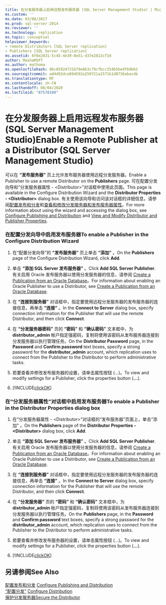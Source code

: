 ```yaml
---
title: 在分发服务器上启用远程发布服务器 (SQL Server Management Studio) | Microsoft Docs
ms.custom: ''
ms.date: 03/08/2017
ms.prod: sql-server-2014
ms.reviewer: ''
ms.technology: replication
ms.topic: conceptual
helpviewer_keywords:
- remote Distributors [SQL Server replication]
- Publishers [SQL Server replication]
ms.assetid: 6f8e2831-5c45-4e39-8e51-d37e2813cf3d
author: MashaMSFT
ms.author: mathoma
ms.openlocfilehash: 06c85924731b79e8b3c79cfbcc354b5bedf69b62
ms.sourcegitcommit: ad4d92dce894592a259721a1571b1d8736abacdb
ms.translationtype: MT
ms.contentlocale: zh-CN
ms.lasthandoff: 08/04/2020
ms.locfileid: "87578100"
---
```

# <a name="enable-a-remote-publisher-at-a-distributor-sql-server-management-studio"></a><span data-ttu-id="45f65-102">在分发服务器上启用远程发布服务器 (SQL Server Management Studio)</span><span class="sxs-lookup"><span data-stu-id="45f65-102">Enable a Remote Publisher at a Distributor (SQL Server Management Studio)</span></span>
  <span data-ttu-id="45f65-103">可以在 **“发布服务器”** 页上允许发布服务器使用远程分发服务器。</span><span class="sxs-lookup"><span data-stu-id="45f65-103">Enable a Publisher to use a remote Distributor on the **Publishers** page.</span></span> <span data-ttu-id="45f65-104">可在配置分发向导和“分发服务器属性 - \<Distributor>”对话框中使用此页面。</span><span class="sxs-lookup"><span data-stu-id="45f65-104">This page is available in the Configure Distribution Wizard and the **Distributor Properties - \<Distributor>** dialog box.</span></span> <span data-ttu-id="45f65-105">有关使用该向导和访问该对话框的详细信息，请参阅[配置发布和分发](configure-publishing-and-distribution.md)和[查看和修改分发服务器和发布服务器属性](view-and-modify-distributor-and-publisher-properties.md)。</span><span class="sxs-lookup"><span data-stu-id="45f65-105">For more information about using the wizard and accessing the dialog box, see [Configure Publishing and Distribution](configure-publishing-and-distribution.md) and [View and Modify Distributor and Publisher Properties](view-and-modify-distributor-and-publisher-properties.md).</span></span>  
  
### <a name="to-enable-a-publisher-in-the-configure-distribution-wizard"></a><span data-ttu-id="45f65-106">在配置分发向导中启用发布服务器</span><span class="sxs-lookup"><span data-stu-id="45f65-106">To enable a Publisher in the Configure Distribution Wizard</span></span>  
  
1.  <span data-ttu-id="45f65-107">在“配置分发向导”的 **“发布服务器”** 页上单击 **“添加”** 。</span><span class="sxs-lookup"><span data-stu-id="45f65-107">On the **Publishers** page of the Configure Distribution Wizard, click **Add**.</span></span>  
  
2.  <span data-ttu-id="45f65-108">单击 **“添加 SQL Server 发布服务器”** 。</span><span class="sxs-lookup"><span data-stu-id="45f65-108">Click **Add SQL Server Publisher**.</span></span> <span data-ttu-id="45f65-109">有关启用 Oracle 发布服务器以使用分发服务器的信息，请参阅 [Create a Publication from an Oracle Database](publish/create-a-publication-from-an-oracle-database.md)。</span><span class="sxs-lookup"><span data-stu-id="45f65-109">For information about enabling an Oracle Publisher to use a Distributor, see [Create a Publication from an Oracle Database](publish/create-a-publication-from-an-oracle-database.md).</span></span>  
  
3.  <span data-ttu-id="45f65-110">在 **“连接到服务器”** 对话框中，指定要使用远程分发服务器的发布服务器的连接信息，再单击 **“连接”** 。</span><span class="sxs-lookup"><span data-stu-id="45f65-110">In the **Connect to Server** dialog box, specify connection information for the Publisher that will use the remote Distributor, and then click **Connect**.</span></span>  
  
4.  <span data-ttu-id="45f65-111">在 **“分发服务器密码”** 页的 **“密码”** 和 **“确认密码”** 文本框中，为 **distributor_admin** 帐户指定强密码，复制将使用该密码从发布服务器连接到分发服务器以执行管理任务。</span><span class="sxs-lookup"><span data-stu-id="45f65-111">On the **Distributor Password** page, in the **Password** and **Confirm password** text boxes, specify a strong password for the **distributor_admin** account, which replication uses to connect from the Publisher to the Distributor to perform administrative tasks.</span></span>  
  
5.  <span data-ttu-id="45f65-112">若要查看并修改发布服务器的设置，请单击属性按钮 (...)。</span><span class="sxs-lookup"><span data-stu-id="45f65-112">To view and modify settings for a Publisher, click the properties button (**...**).</span></span>  
  
6.  [!INCLUDE[clickOK](../../includes/clickok-md.md)]  
  
### <a name="to-enable-a-publisher-in-the-distributor-properties-dialog-box"></a><span data-ttu-id="45f65-113">在“分发服务器属性”对话框中启用发布服务器</span><span class="sxs-lookup"><span data-stu-id="45f65-113">To enable a Publisher in the Distributor Properties dialog box</span></span>  
  
1.  <span data-ttu-id="45f65-114">在“分发服务器属性 - \<Distributor>”对话框的“发布服务器”页面上，单击“添加”  。</span><span class="sxs-lookup"><span data-stu-id="45f65-114">On the **Publishers** page of the **Distributor Properties - \<Distributor>** dialog box, click **Add**.</span></span>  
  
2.  <span data-ttu-id="45f65-115">单击 **“添加 SQL Server 发布服务器”** 。</span><span class="sxs-lookup"><span data-stu-id="45f65-115">Click **Add SQL Server Publisher**.</span></span> <span data-ttu-id="45f65-116">有关启用 Oracle 发布服务器以使用分发服务器的信息，请参阅 [Create a Publication from an Oracle Database](publish/create-a-publication-from-an-oracle-database.md)。</span><span class="sxs-lookup"><span data-stu-id="45f65-116">For information about enabling an Oracle Publisher to use a Distributor, see [Create a Publication from an Oracle Database](publish/create-a-publication-from-an-oracle-database.md).</span></span>  
  
3.  <span data-ttu-id="45f65-117">在 **“连接到服务器”** 对话框中，指定要使用远程分发服务器的发布服务器的连接信息，再单击 **“连接”** 。</span><span class="sxs-lookup"><span data-stu-id="45f65-117">In the **Connect to Server** dialog box, specify connection information for the Publisher that will use the remote Distributor, and then click **Connect**.</span></span>  
  
4.  <span data-ttu-id="45f65-118">在 **“分发服务器”** 页的 **“密码”** 和 **“确认密码”** 文本框中，为 **distributor_admin** 帐户指定强密码，复制将使用该密码从发布服务器连接到分发服务器以执行管理任务。</span><span class="sxs-lookup"><span data-stu-id="45f65-118">On the **Publishers** page, in the **Password** and **Confirm password** text boxes, specify a strong password for the **distributor_admin** account, which replication uses to connect from the Publisher to the Distributor to perform administrative tasks.</span></span>  
  
5.  <span data-ttu-id="45f65-119">若要查看并修改发布服务器的设置，请单击属性按钮 (...)。</span><span class="sxs-lookup"><span data-stu-id="45f65-119">To view and modify settings for a Publisher, click the properties button (**...**).</span></span>  
  
6.  [!INCLUDE[clickOK](../../includes/clickok-md.md)]  
  
## <a name="see-also"></a><span data-ttu-id="45f65-120">另请参阅</span><span class="sxs-lookup"><span data-stu-id="45f65-120">See Also</span></span>  
 <span data-ttu-id="45f65-121">[配置发布和分发](configure-publishing-and-distribution.md) </span><span class="sxs-lookup"><span data-stu-id="45f65-121">[Configure Publishing and Distribution](configure-publishing-and-distribution.md) </span></span>  
 <span data-ttu-id="45f65-122">[“配置分发”](configure-distribution.md) </span><span class="sxs-lookup"><span data-stu-id="45f65-122">[Configure Distribution](configure-distribution.md) </span></span>  
 [<span data-ttu-id="45f65-123">保护分发服务器</span><span class="sxs-lookup"><span data-stu-id="45f65-123">Secure the Distributor</span></span>](security/secure-the-distributor.md)  
  
  
